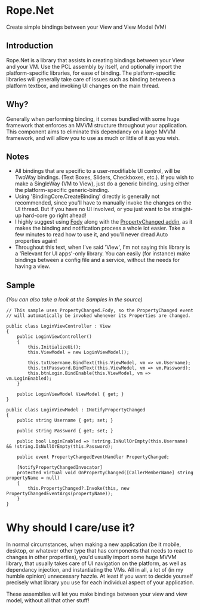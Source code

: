 # Rope.Net
Create simple bindings between your View and View Model (VM)

## Introduction 

Rope.Net is a library that assists in creating bindings between your View and your VM. Use the PCL assembly by itself, and optionally import the platform-specific libraries, for ease of binding. The platform-specific libraries will generally take care of issues such as binding between a platform textbox, and invoking UI changes on the main thread.

## Why? 

Generally when performing binding, it comes bundled with some huge framework that enforces an MVVM structure throughout your application. This component aims to eliminate this dependancy on a large MVVM framework, and will allow you to use as much or little of it as you wish.

## Notes

* All bindings that are specific to a user-modifiable UI control, will be TwoWay bindings. (Text Boxes, Sliders, Checkboxes, etc.). If you wish to make a SingleWay (VM to View), just do a generic binding, using either the platform-specific generic-binding.
* Using 'BindingCore.CreateBinding' directly is generally not recommended, since you'll have to manually invoke the changes on the UI thread. But if you have no UI involved, or you just want to be straight-up hard-core go right ahead!
* I highly suggest using [Fody](https://github.com/Fody/Fody) along with the [PropertyChanged addin](https://github.com/Fody/PropertyChanged), as it makes the binding and notification process a whole lot easier. Take a few minutes to read how to use it, and you'll never dread Auto properties again!
* Throughout this text, when I've said 'View', I'm not saying this library is a 'Relevant for UI apps'-only library. You can easily (for instance) make bindings between a config file and a service, without the needs for having a view.

## Sample
*(You can also take a look at the Samples in the source)*

    // This sample uses PropertyChanged.Fody, so the PropertyChanged event 
    // will automatically be invoked whenever its Properties are changed.

    public class LoginViewController : View
    {
        public LoginViewController()
        {
            this.InitializeUi();
            this.ViewModel = new LoginViewModel();
            
            this.txtUsername.BindText(this.ViewModel, vm => vm.Username);
            this.txtPassword.BindText(this.ViewModel, vm => vm.Password);
            this.btnLogin.BindEnable(this.ViewModel, vm => vm.LoginEnabled);
        }

        public LoginViewModel ViewModel { get; }
    }

    public class LoginViewModel : INotifyPropertyChanged
    {
        public string Username { get; set; }

        public string Password { get; set; }
        
        public bool LoginEnabled => !string.IsNullOrEmpty(this.Username) && !string.IsNullOrEmpty(this.Password);

        public event PropertyChangedEventHandler PropertyChanged;

        [NotifyPropertyChangedInvocator]
        protected virtual void OnPropertyChanged([CallerMemberName] string propertyName = null)
        {
            this.PropertyChanged?.Invoke(this, new PropertyChangedEventArgs(propertyName));
        }
    }

# Why should I care/use it?

In normal circumstances, when making a new application (be it mobile, desktop, or whatever other type that has components that needs to react to changes in other properties), you'd usually import some huge MVVM library, that usually takes care of UI navigation on the platform, as well as dependancy injection, and instantiating the VMs. All in all, a lot of (in my humble opinion) unnecessary hazzle. At least if you want to decide yourself precisely what library you use for each individual aspect of your application.

These assemblies will let you make bindings between your view and view model, without all that other stuff!
